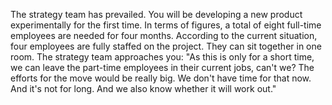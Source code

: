 The strategy team has prevailed. You will be developing a new product experimentally for the first time. In terms of figures, a total of eight full-time employees are needed for four months. According to the current situation, four employees are fully staffed on the project. They can sit together in one room.
The strategy team approaches you: &quot;As this is only for a short time, we can leave the part-time employees in their current jobs, can't we? The efforts for the move would be really big. We don't have time for that now. And it's not for long. And we also know whether it will work out.&quot;
